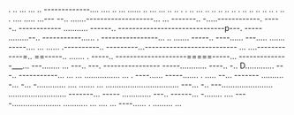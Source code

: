 .   .. ... ... .. -------------.... .... .. ... ...... .. ... ... .. ..
.  . .. ... .. .. .. .. .. . .. .. .. .. .. . .. . .... 
..... ...---
--.. .......-------------------... 
... -------.. -.....------------.  -----.. ------------
........... ------.. ------------------------------p---.  -----
.........--.. -----------......  . ----------------... 
.. ....... -----.. ----...... 
---..... ....... -----.... ... ...... .----------.. ---------...--------------------------
... ....------------=.. ==-----.. ....... . -----.. --------------------=====-----... 
--------------___... ---........ ...  ---.. ---.  ----------------
-----............  ----.. -.. D............. ---.. -----------... 
... ... ................ ... . ----...... -----....... . ..... --... -------
.......... -... -... -............. .... ....... ... 
................................. ---... -.. 
---....................... .......................... -------... -----
............. ---.. ------... -........ 
.... ----...................... 
........... 
... ....    ... ----...... . 
......... 
... 
